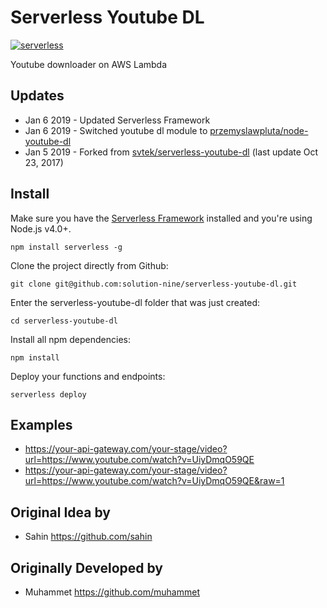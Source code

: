 # Serverless Youtube DL

[![serverless](http://public.serverless.com/badges/v3.svg)](http://www.serverless.com)

Youtube downloader on AWS Lambda

## Updates

* Jan 6 2019 - Updated Serverless Framework
* Jan 6 2019 - Switched youtube dl module to [przemyslawpluta/node-youtube-dl](https://github.com/przemyslawpluta/node-youtube-dl)
* Jan 5 2019 - Forked from [svtek/serverless-youtube-dl](https://github.com/svtek/serverless-youtube-dl) (last update Oct 23, 2017)

## Install

Make sure you have the [Serverless Framework](http://www.serverless.com) installed and you're using Node.js v4.0+.
```
npm install serverless -g
```

Clone the project directly from Github:

```
git clone git@github.com:solution-nine/serverless-youtube-dl.git
```

Enter the serverless-youtube-dl folder that was just created:
```
cd serverless-youtube-dl
```

Install all npm dependencies:
```
npm install
```

Deploy your functions and endpoints:
```
serverless deploy
```

## Examples

* https://your-api-gateway.com/your-stage/video?url=https://www.youtube.com/watch?v=UiyDmqO59QE
* https://your-api-gateway.com/your-stage/video?url=https://www.youtube.com/watch?v=UiyDmqO59QE&raw=1


## Original Idea by
* Sahin https://github.com/sahin

## Originally Developed by
* Muhammet https://github.com/muhammet
